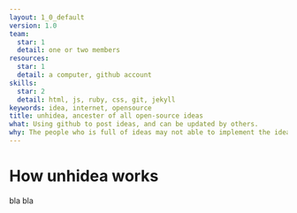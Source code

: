 ```yaml
---
layout: 1_0_default 
version: 1.0
team: 
  star: 1
  detail: one or two members
resources:
  star: 1
  detail: a computer, github account
skills:
  star: 2
  detail: html, js, ruby, css, git, jekyll
keywords: idea, internet, opensource
title: unhidea, ancester of all open-source ideas 
what: Using github to post ideas, and can be updated by others. 
why: The people who is full of ideas may not able to implement the ideas. If the ideas are open-source, then others can improve it or implement them. and make a difference.
---
```


<div class="home">

  <h1 class="page-heading">How unhidea works</h1>
  <p>
     bla bla
  </p>
</div>
